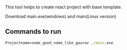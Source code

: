 This tool helps to create react project with base template. 

Download main.exe(windows) and main(Linux version)

## Commands to run

```cmd
Projectname=some_good_name_like_gaurav ./main.exe
```
